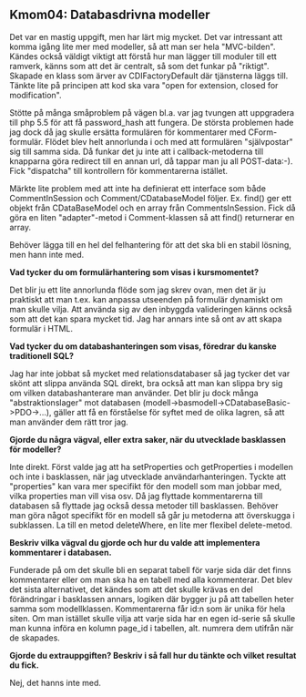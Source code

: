 Kmom04: Databasdrivna modeller
------------------------------

Det var en mastig uppgift, men har lärt mig mycket. Det var intressant att komma igång lite mer med modeller, så att man ser hela "MVC-bilden". Kändes också väldigt viktigt att förstå hur man lägger till moduler till ett ramverk, känns som att det är centralt, så som det funkar på "riktigt". Skapade en klass som ärver av CDIFactoryDefault där tjänsterna läggs till. Tänkte lite på principen att kod ska vara "open for extension, closed for modification".

Stötte på många småproblem på vägen bl.a. var jag tvungen att uppgradera till php 5.5 för att få password_hash att fungera. De största problemen hade jag dock då jag skulle ersätta formulären för kommentarer med CForm-formulär. Flödet blev helt annorlunda i och med att formulären "självpostar" sig till samma sida. Då funkar det ju inte att i callback-metoderna till knapparna göra redirect till en annan url, då tappar man ju all POST-data:-). Fick "dispatcha" till kontrollern för kommentarerna istället.

Märkte lite problem med att inte ha definierat ett interface som både CommentInSession och Comment/CDatabaseModel följer. Ex. find() ger ett objekt från CDataBaseModel och en array från CommentsInSession. Fick då göra en liten "adapter"-metod i Comment-klassen så att find() returnerar en array.

Behöver lägga till en hel del felhantering för att det ska bli en stabil lösning, men hann inte med.

**Vad tycker du om formulärhantering som visas i kursmomentet?**

Det blir ju ett lite annorlunda flöde som jag skrev ovan, men det är ju praktiskt att man t.ex. kan anpassa utseenden på formulär dynamiskt om man skulle vilja. Att använda sig av den inbyggda valideringen känns också som att det kan spara mycket tid. Jag har annars inte så ont av att skapa formulär i HTML.

**Vad tycker du om databashanteringen som visas, föredrar du kanske traditionell SQL?**

Jag har inte jobbat så mycket med relationsdatabaser så jag tycker det var skönt att slippa använda SQL direkt, bra också att man kan slippa bry sig om vilken databashanterare man använder. Det blir ju dock många "abstraktionslager" mot databasen (modell->basmodell->CDatabaseBasic->PDO->...), gäller att få en förståelse för syftet med de olika lagren, så att man använder dem rätt tror jag.

**Gjorde du några vägval, eller extra saker, när du utvecklade basklassen för modeller?**

Inte direkt. Först valde jag att ha setProperties och getProperties i modellen och inte i basklassen, när jag utvecklade användarhanteringen. Tyckte att "properties" kan vara mer specifikt för den modell som man jobbar med, vilka properties man vill visa osv. Då jag flyttade kommentarerna till databasen så flyttade jag också dessa metoder till basklassen. Behöver man göra något specifikt för en modell så går ju metoderna att överskugga i subklassen. La till en metod deleteWhere, en lite mer flexibel delete-metod.

**Beskriv vilka vägval du gjorde och hur du valde att implementera kommentarer i databasen.**

Funderade på om det skulle bli en separat tabell för varje sida där det finns kommentarer eller om man ska ha en tabell med alla kommenterar. Det blev det sista alternativet, det kändes som att det skulle krävas en del förändringar i basklassen annars, logiken där bygger ju på att tabellen heter samma som modellklassen. Kommentarerna får id:n som är unika för hela siten. Om man istället skulle vilja att varje sida har en egen id-serie så skulle man kunna införa en kolumn page_id i tabellen, alt. numrera dem utifrån när de skapades.

**Gjorde du extrauppgiften? Beskriv i så fall hur du tänkte och vilket resultat du fick.**

Nej, det hanns inte med.